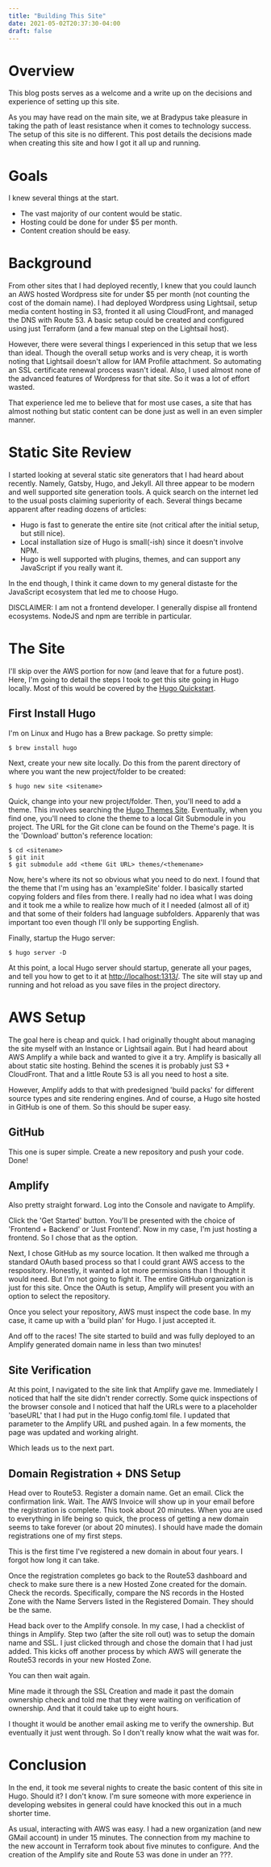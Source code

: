 ```yaml
---
title: "Building This Site"
date: 2021-05-02T20:37:30-04:00
draft: false
---
```


# Overview

This blog posts serves as a welcome and a write up on the decisions and experience of setting up this site.

As you may have read on the main site, we at Bradypus take pleasure in taking the path of least resistance when it comes to technology success.  The setup of this site is no different.  This post details the decisions made when creating this site and how I got it all up
and running.

# Goals

I knew several things at the start.

* The vast majority of our content would be static.
* Hosting could be done for under $5 per month.
* Content creation should be easy.

# Background

From other sites that I had deployed recently, I knew that you could launch an AWS hosted Wordpress site for under $5 per month (not
counting the cost of the domain name).  I had deployed Wordpress using Lightsail, setup media content hosting in S3, fronted it all using
CloudFront, and managed the DNS with Route 53.  A basic setup could be created and configured using just Terraform (and a few manual step
on the Lightsail host).

However, there were several things I experienced in this setup that we less than ideal.  Though the overall setup works and is very cheap, it is worth noting that Lightsail doesn't allow for IAM Profile attachment.  So automating an SSL certificate renewal process wasn't
ideal.  Also, I used almost none of the advanced features of Wordpress for that site.  So it was a lot of effort wasted.

That experience led me to believe that for most use cases, a site that has almost nothing but static content can be done just as well in an
even simpler manner.

# Static Site Review

I started looking at several static site generators that I had heard about recently.  Namely, Gatsby, Hugo, and Jekyll.  All three appear to be modern and well supported site generation tools.  A quick search on the internet led to the usual posts claiming superiority of each.  Several things became apparent after reading dozens of articles:

* Hugo is fast to generate the entire site (not critical after the initial setup, but still nice).
* Local installation size of Hugo is small(-ish) since it doesn't involve NPM.
* Hugo is well supported with plugins, themes, and can support any JavaScript if you really want it.

In the end though, I think it came down to my general distaste for the JavaScript ecosystem that led me to choose Hugo.

DISCLAIMER: I am not a frontend developer.  I generally dispise all frontend ecosystems.  NodeJS and npm are terrible in particular.

# The Site

I'll skip over the AWS portion for now (and leave that for a future post).  Here, I'm going to detail the steps I took to get this site going in Hugo locally.  Most of this would be covered by the [Hugo Quickstart](https://gohugo.io/getting-started/quick-start/).

## First Install Hugo

I'm on Linux and Hugo has a Brew package.  So pretty simple:

```
$ brew install hugo
```

Next, create your new site locally.  Do this from the parent directory of where you want the new project/folder to be created:

```
$ hugo new site <sitename>
```

Quick, change into your new project/folder.  Then, you'll need to add a theme.  This involves searching the [Hugo Themes Site](https://themes.gohugo.io/).  Eventually, when you find one, you'll need to clone the theme to a local Git Submodule in you project.  The URL for the Git clone can be found on the Theme's page.  It is the 'Download' button's reference location:

```
$ cd <sitename>
$ git init
$ git submodule add <theme Git URL> themes/<themename>
```

Now, here's where its not so obvious what you need to do next.  I found that the theme that I'm using has an 'exampleSite' folder.  I basically started copying folders and files from there.  I really had no idea what I was doing and it took me a while to realize how much of it I needed (almost all of it) and that some of their folders had language subfolders.  Apparenly that was important too even though I'll only be supporting English.

Finally, startup the Hugo server:

```
$ hugo server -D
```

At this point, a local Hugo server should startup, generate all your pages, and tell you how to get to it at [http://localhost:1313/](http://localhost:1313/).  The site will stay up and running and hot reload as you save files in the project directory.

# AWS Setup

The goal here is cheap and quick.  I had originally thought about managing the site myself with an Instance or Lightsail again.  But I had heard about AWS Amplify a while back and wanted to give it a try.  Amplify is basically all about static site hosting.  Behind the scenes it is probably just S3 + CloudFront.  That and a little Route 53 is all you need to host a site.

However, Amplify adds to that with predesigned 'build packs' for different source types and site rendering engines.  And of course, a Hugo site hosted in GitHub is one of them.  So this should be super easy.

## GitHub

This one is super simple.  Create a new repository and push your code.  Done!

## Amplify

Also pretty straight forward.  Log into the Console and navigate to Amplify.  

Click the 'Get Started' button.  You'll be presented with the choice of 'Frontend + Backend' or 'Just Frontend'.  Now in my case, I'm just hosting a frontend.  So I chose that as the option.  

Next, I chose GitHub as my source location.   It then walked me through a standard OAuth based process so that I could grant AWS access to the respository.  Honestly, it wanted a lot more permissions than I thought it would need.  But I'm not going to fight it.  The entire GitHub organization is just for this site.  Once the OAuth is setup, Amplify will present you with an option to select the repository.

Once you select your repository, AWS must inspect the code base.  In my case, it came up with a 'build plan' for Hugo.  I just accepted it.

And off to the races!  The site started to build and was fully deployed to an Amplify generated domain name in less than two minutes!

## Site Verification

At this point, I navigated to the site link that Amplify gave me.  Immediately I noticed that half the site didn't render correctly.  Some quick inspections of the browser console and I noticed that half the URLs were to a placeholder 'baseURL' that I had put in the Hugo config.toml file.  I updated that parameter to the Amplify URL and pushed again.  In a few moments, the page was updated and working alright.

Which leads us to the next part.

## Domain Registration + DNS Setup

Head over to Route53.  Register a domain name.  Get an email.  Click the confirmation link.  Wait.  The AWS Invoice will show up in your email before the registration is complete.  This took about 20 minutes.  When you are used to everything in life being so quick, the process of getting a new domain seems to take forever (or about 20 minutes).  I should have made the domain registrations one of my first steps.

This is the first time I've registered a new domain in about four years.  I forgot how long it can take.

Once the registration completes go back to the Route53 dashboard and check to make sure there is a new Hosted Zone created for the domain.  Check the records.  Specifically, compare the NS records in the Hosted Zone with the Name Servers listed in the Registered Domain.  They should be the same. 

Head back over to the Amplify console.  In my case, I had a checklist of things in Amplify.  Step two (after the site roll out) was to setup the domain name and SSL.  I just clicked through and chose the domain that I had just added.  This kicks off another process by which AWS will generate the Route53 records in your new Hosted Zone.

You can then wait again.

Mine made it through the SSL Creation and made it past the domain ownership check and told me that they were waiting on verification of ownership.  And that it could take up to eight hours.

I thought it would be another email asking me to verify the ownership.  But eventually it just went through.  So I don't really know what the wait was for.

# Conclusion

In the end, it took me several nights to create the basic content of this site in Hugo.  Should it?  I don't know.  I'm sure someone
with more experience in developing websites in general could have knocked this out in a much shorter time.

As usual, interacting with AWS was easy.  I had a new organization (and new GMail account) in under 15 minutes.  The connection from my
machine to the new account in Terraform took about five minutes to configure.  And the creation of the Amplify site and Route 53 was done
in under an ???.